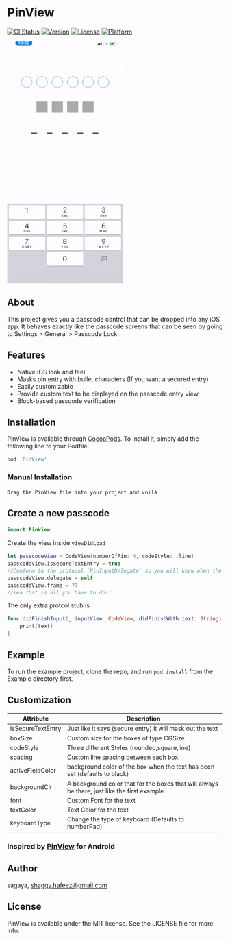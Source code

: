 # PinView

[![CI Status](https://img.shields.io/travis/sagaya/PinView.svg?style=flat)](https://travis-ci.org/sagaya/PinView)
[![Version](https://img.shields.io/cocoapods/v/PinView.svg?style=flat)](https://cocoapods.org/pods/PinView)
[![License](https://img.shields.io/cocoapods/l/PinView.svg?style=flat)](https://cocoapods.org/pods/PinView)
[![Platform](https://img.shields.io/cocoapods/p/PinView.svg?style=flat)](https://cocoapods.org/pods/PinView)

![](screenshot.gif)

## About

This project gives you a passcode control that can be dropped into any iOS app. It behaves exactly like the passcode screens that can be seen by going to Settings > General > Passcode Lock.

## Features

- Native iOS look and feel
- Masks pin entry with bullet characters (If you want a secured entry)
- Easily customizable 
- Provide custom text to be displayed on the passcode entry view
- Block-based passcode verification


## Installation

PinView is available through [CocoaPods](https://cocoapods.org). To install
it, simply add the following line to your Podfile:

```ruby
pod 'PinView'
```
### Manual Installation
```
Drag the PinView file into your project and voilà
```

## Create a new passcode
```swift
import PinView
```
Create the view inside `viewDidLoad`

```swift
let passcodeView = CodeView(numberOfPin: 4, codeStyle: .line)
passcodeView.isSecureTextEntry = true
//Conform to the protocol `PinInputDelegate` so you will know when the pin entery has been completed
passcodeView.delegate = self
passcodeView.frame = ??
//Yea that is all you have to do!!
```
The only extra protcol stub is 

```swift
func didFinishInput(_ inputView: CodeView, didFinishWith text: String) {
    print(text)
}
```


## Example

To run the example project, clone the repo, and run `pod install` from the Example directory first.

## Customization

| Attribute | Description |
| --- | --- |
| isSecureTextEntry | Just like it says (secure entry) it will mask out the text |
| boxSize | Custom size for the boxes of type CGSize |
| codeStyle | Three different Styles (rounded,square,line) |
| spacing |  Custom line spacing between each box |
| activeFieldColor | background color of the box when the text has been set (defaults to black) |
| backgroundClr |  A background color that for the boxes that will always be there, just like the first example |
| font |  Custom Font for the text |
| textColor |  Text Color for the text |
| keyboardType |  Change the type of keyboard (Defaults to numberPad) |


### Inspired by [PinView](https://github.com/ChaosLeong/PinView) for Android 

## Author

sagaya, shaggy.hafeez@gmail.com

## License

PinView is available under the MIT license. See the LICENSE file for more info.
